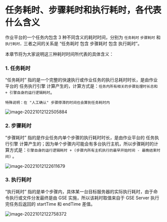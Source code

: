# 任务耗时、步骤耗时和执行耗时，各代表什么含义

作业平台的一个任务内包含 3 种不同含义的耗时时间，分别为 `任务耗时` `步骤耗时` 和 `执行耗时，`三者之间的关系是 “任务耗时 包含 步骤耗时 包含 执行耗时”。

本章节将为大家说明这三种耗时时间所代表的具体含义：

### 1. 任务耗时

“任务耗时” 指的是一个完整的快速执行或作业任务的执行总耗时时长，是由作业平台的 任务执行引擎 计算产生的，计算方式是：`任务内所有相关的步骤处理时长总和 + 引擎自身的运行逻辑耗时`。

```text
特殊说明：在 "人工确认" 步骤停滞的时间也会算到任务耗时内
```

![image-20221012122505884](media/image-20221012122505884.png)

### 2. 步骤耗时

“步骤耗时” 指的是作业任务内单个步骤的执行耗时时长，是由作业平台的 任务执行引擎 计算产生的；因为单个步骤内可能会有多台执行主机，所以步骤耗时的计算方式是：`引擎自身的运行逻辑耗时 + (步骤内所有主机执行的最早开始时间 - 最晚结束时间)` 。

![image-20221012122611679](media/image-20221012122611679.png)

### 3. 执行耗时

“执行耗时” 指的是单个步骤内，具体某一台目标服务器的实际执行耗时，由于命令执行或文件分发最终是由 GSE 实施，所以该耗时取值来自于 GSE Server 执行完任务后返回的 startTime 和 endTime 差值。

![image-20221012122758372](media/image-20221012122758372.png)

